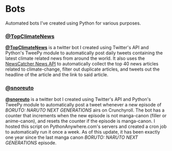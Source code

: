 # Bots
Automated bots I've created using Python for various purposes.


<a href="https://twitter.com/TopClimateNews"><h3>@TopClimateNews</h3></a>
<a href="https://twitter.com/TopClimateNews">**@TopClimateNews**</a> is a twitter bot I created using Twitter's API and Python's TweePy module to automatically post daily tweets containing the latest climate related news from around the world. It also uses the <a href="https://newscatcherapi.com/">NewsCatcher News API</a> to automatically collect the top 40 news articles related to climate-change, filter out duplicate articles, and tweets out the headline of the article and the link to said article.

<a href="https://twitter.com/snoreuto"><h3>@snoreuto</h3></a>
<a href="https://twitter.com/snoreuto">**@snoreuto**</a> is a twitter bot I created using Twitter's API and Python's TweePy module to automatically post a tweet whenever a new episode of *BORUTO: NARUTO NEXT GENERATIONS* airs on Crunchyroll. The bot has a counter that increments when the new episode is not manga-canon (filler or anime-canon), and resets the counter if the episode is manga-canon. I hosted this script on PythonAnywhere.com's servers and created a cron job to automatically run it once a week. As of this update, it has been exactly one year since the last manga canon *BORUTO: NARUTO NEXT GENERATIONS* episode.
